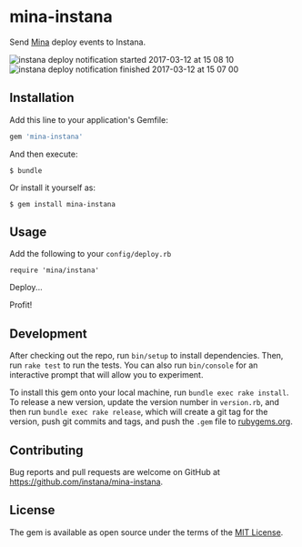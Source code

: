 # mina-instana

Send [Mina](http://nadarei.co/mina/) deploy events to Instana.

![instana deploy notification started 2017-03-12 at 15 08 10](https://cloud.githubusercontent.com/assets/395132/23832516/063eab12-0736-11e7-9862-071649928131.png)
![instana deploy notification finished 2017-03-12 at 15 07 00](https://cloud.githubusercontent.com/assets/395132/23832517/0646b262-0736-11e7-9388-1525329ecd5c.png)

## Installation

Add this line to your application's Gemfile:

```ruby
gem 'mina-instana'
```

And then execute:

    $ bundle

Or install it yourself as:

    $ gem install mina-instana

## Usage

Add the following to your `config/deploy.rb`
```
require 'mina/instana'
```
Deploy...

Profit!

## Development

After checking out the repo, run `bin/setup` to install dependencies. Then, run `rake test` to run the tests. You can also run `bin/console` for an interactive prompt that will allow you to experiment.

To install this gem onto your local machine, run `bundle exec rake install`. To release a new version, update the version number in `version.rb`, and then run `bundle exec rake release`, which will create a git tag for the version, push git commits and tags, and push the `.gem` file to [rubygems.org](https://rubygems.org).

## Contributing

Bug reports and pull requests are welcome on GitHub at https://github.com/instana/mina-instana.


## License

The gem is available as open source under the terms of the [MIT License](http://opensource.org/licenses/MIT).

